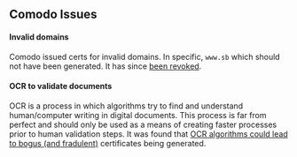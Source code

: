 ## Comodo Issues

#### Invalid domains

Comodo issued certs for invalid domains. In specific, `www.sb` which should not have been generated. It has since [been revoked](https://crt.sh/?id=34242572).

#### OCR to validate documents

OCR is a process in which algorithms try to find and understand human/computer writing in digital documents. This process is far from perfect and should only be used as a means of creating faster processes prior to human validation steps. It was found that [OCR algorithms could lead to bogus (and fradulent)](https://bugzilla.mozilla.org/show_bug.cgi?id=1311713) certificates being generated.
